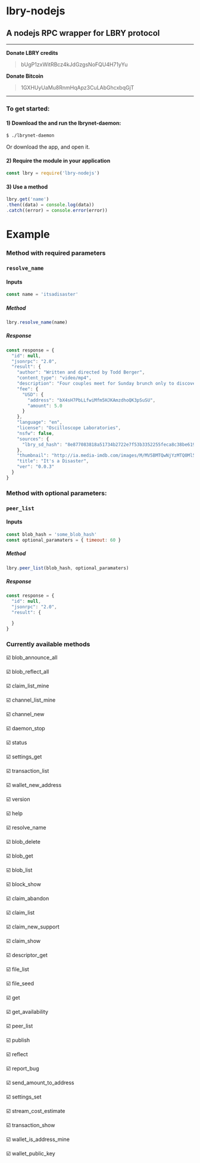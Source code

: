 # lbry-nodejs

## A nodejs RPC wrapper for LBRY protocol

---

 **Donate LBRY credits**

 > bUgP1zxWitRBcz4kJdGzgsNoFQU4H71yYu

 **Donate Bitcoin**

 > 1GXHUyUaMu8RnmHqApz3CuLAbGhcxbqGjT

---

### To get started:

#### 1) Download the and run the lbrynet-daemon:
```bash
$ ./lbrynet-daemon
```

Or download the app, and open it.

#### 2) Require the module in your application
```javascript
const lbry = require('lbry-nodejs')
```

#### 3) Use a method

```javascript
lbry.get('name')
.then((data) = console.log(data))
.catch((error) = console.error(error))
```


# Example

### Method with required parameters

### `resolve_name`

#### Inputs
```javascript
const name = 'itsadisaster'
```

##### Method
```javascript
lbry.resolve_name(name)
```

##### Response
```javascript
const response = {
  "id": null,
  "jsonrpc": "2.0",
  "result": {
    "author": "Written and directed by Todd Berger",
    "content_type": "video/mp4",
    "description": "Four couples meet for Sunday brunch only to discover they are stuck in a house together as the world may be about to end.",
    "fee": {
      "USD": {
        "address": "bX4sH7PbLLfwiMfm5HJKAmzdhoQK3pSuSU",
        "amount": 5.0
      }
    },
    "language": "en",
    "license": "Oscilloscope Laboratories",
    "nsfw": false,
    "sources": {
      "lbry_sd_hash": "8e877083818a51734b2722e7f53b3352255feca8c38be619471ef1af730b272f295ff1a774cf28f71dfad7b3a249e747"
    },
    "thumbnail": "http://ia.media-imdb.com/images/M/MV5BMTQwNjYzMTQ0Ml5BMl5BanBnXkFtZTcwNDUzODM5Nw@@._V1_SY1000_CR0,0,673,1000_AL_.jpg",
    "title": "It's a Disaster",
    "ver": "0.0.3"
  }
}
```


### Method with optional parameters:
### `peer_list`

#### Inputs
```javascript
const blob_hash = 'some_blob_hash'
const optional_paramaters = { timeout: 60 }
```

##### Method
```javascript
lbry.peer_list(blob_hash, optional_paramaters)
```

##### Response
```javascript
const response = {
  "id": null,
  "jsonrpc": "2.0",
  "result": {

  }
}
```



### Currently available methods
:ballot_box_with_check: blob_announce_all

:ballot_box_with_check: blob_reflect_all

:ballot_box_with_check: claim_list_mine

:ballot_box_with_check: channel_list_mine

:ballot_box_with_check: channel_new

:ballot_box_with_check: daemon_stop

:ballot_box_with_check: status

:ballot_box_with_check: settings_get

:ballot_box_with_check: transaction_list

:ballot_box_with_check: wallet_new_address

:ballot_box_with_check: version

:ballot_box_with_check: help

:ballot_box_with_check: resolve_name

:ballot_box_with_check: blob_delete

:ballot_box_with_check: blob_get

:ballot_box_with_check: blob_list

:ballot_box_with_check: block_show

:ballot_box_with_check: claim_abandon

:ballot_box_with_check: claim_list

:ballot_box_with_check: claim_new_support

:ballot_box_with_check: claim_show

:ballot_box_with_check: descriptor_get

:ballot_box_with_check: file_list

:ballot_box_with_check: file_seed

:ballot_box_with_check: get

:ballot_box_with_check: get_availability

:ballot_box_with_check: peer_list

:ballot_box_with_check: publish

:ballot_box_with_check: reflect

:ballot_box_with_check: report_bug

:ballot_box_with_check: send_amount_to_address

:ballot_box_with_check: settings_set

:ballot_box_with_check: stream_cost_estimate

:ballot_box_with_check: transaction_show

:ballot_box_with_check: wallet_is_address_mine

:ballot_box_with_check: wallet_public_key
